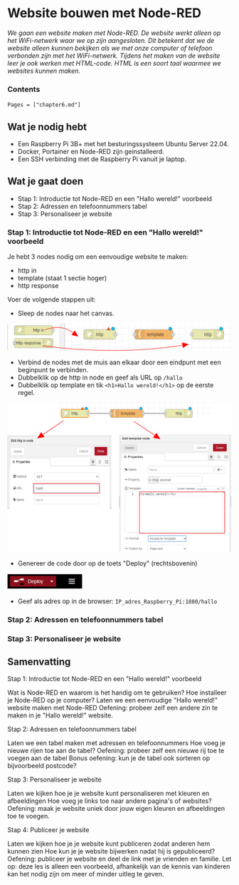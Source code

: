 # Website bouwen met Node-RED

*We gaan een website maken met Node-RED. De website werkt alleen op het WiFi-netwerk waar we op zijn aangesloten. Dit betekent dat we de website alleen kunnen bekijken als we met onze computer of telefoon verbonden zijn met het WiFi-netwerk. Tijdens het maken van de website leer je ook werken met HTML-code. HTML is een soort taal waarmee we websites kunnen maken.*

### Contents

```@contents
Pages = ["chapter6.md"]
```

## Wat je nodig hebt

- Een Raspberry Pi 3B+ met het besturingssysteem Ubuntu Server 22.04.
- Docker, Portainer en Node-RED zijn geinstalleerd.
- Een SSH verbinding met de Raspberry Pi vanuit je laptop.

## Wat je gaat doen

- Stap 1: Introductie tot Node-RED en een "Hallo wereld!" voorbeeld
- Stap 2: Adressen en telefoonnummers tabel
- Stap 3: Personaliseer je website

### Stap 1: Introductie tot Node-RED en een "Hallo wereld!" voorbeeld

Je hebt 3 nodes nodig om een eenvoudige website te maken:
- http in
- template (staat 1 sectie hoger)
- http response

Voer de volgende stappen uit:

- Sleep de nodes naar het canvas.

![fig 1](assets/fig_1.png)

- Verbind de nodes met de muis aan elkaar door een eindpunt met een beginpunt te verbinden.
- Dubbelklik op de http in node en geef als URL op `/hallo`
- Dubbelklik op template en tik `<h1>Hallo wereld!</h1>` op de eerste regel.

![fig 2](assets/fig_2.png)

- Genereer de code door op de toets "Deploy" (rechtsbovenin)

![fig_3](assets/fig_3.png)

- Geef als adres op in de browser: `IP_adres_Raspberry_Pi:1880/hallo`

### Stap 2: Adressen en telefoonnummers tabel


### Stap 3: Personaliseer je website


## Samenvatting

Stap 1: Introductie tot Node-RED en een "Hallo wereld!" voorbeeld

Wat is Node-RED en waarom is het handig om te gebruiken?
Hoe installeer je Node-RED op je computer?
Laten we een eenvoudige "Hallo wereld!" website maken met Node-RED
Oefening: probeer zelf een andere zin te maken in je "Hallo wereld!" website.

Stap 2: Adressen en telefoonnummers tabel

Laten we een tabel maken met adressen en telefoonnummers
Hoe voeg je nieuwe rijen toe aan de tabel?
Oefening: probeer zelf een nieuwe rij toe te voegen aan de tabel
Bonus oefening: kun je de tabel ook sorteren op bijvoorbeeld postcode?

Stap 3: Personaliseer je website

Laten we kijken hoe je je website kunt personaliseren met kleuren en afbeeldingen
Hoe voeg je links toe naar andere pagina's of websites?
Oefening: maak je website uniek door jouw eigen kleuren en afbeeldingen toe te voegen.

Stap 4: Publiceer je website

Laten we kijken hoe je je website kunt publiceren zodat anderen hem kunnen zien
Hoe kun je je website bijwerken nadat hij is gepubliceerd?
Oefening: publiceer je website en deel de link met je vrienden en familie.
Let op: deze les is alleen een voorbeeld, afhankelijk van de kennis van kinderen kan het nodig zijn om meer of minder uitleg te geven.



